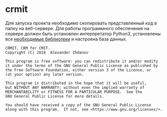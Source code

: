 # crmit

Для запуска проекта необходимо скопировать представленный код в папку на веб-сервере.
Для работы программного обеспечения на сервере должен быть установлен интерпретатор Python3, установлены все [необходимые библиотеки](https://github.com/qwert2603/crmit/blob/master/requiments.txt) и настроена база данных.


    CRMIT. CRM for CMIT.
    Copyright (C) 2018  Alexander Zhdanov

    This program is free software: you can redistribute it and/or modify
    it under the terms of the GNU General Public License as published by
    the Free Software Foundation, either version 3 of the License, or
    (at your option) any later version.

    This program is distributed in the hope that it will be useful,
    but WITHOUT ANY WARRANTY; without even the implied warranty of
    MERCHANTABILITY or FITNESS FOR A PARTICULAR PURPOSE.  See the
    GNU General Public License for more details.

    You should have received a copy of the GNU General Public License
    along with this program.  If not, see <https://www.gnu.org/licenses/>.
